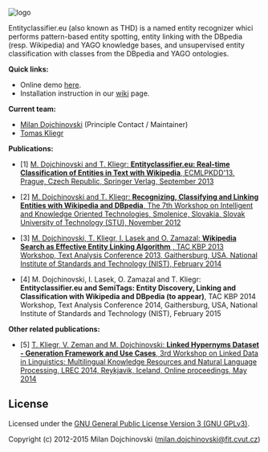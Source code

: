 ![logo](https://docs.google.com/drawings/d/1pSLyXRntuzlYuuBHwoUJwP8Zqcu9NgsQtuqT-hdbrlA/pub?w=611&amp;h=100)

Entityclassifier.eu (also known as THD) is a named entity recognizer whici performs pattern-based entity spotting, entity linking with the DBpedia (resp. Wikipedia) and YAGO knowledge bases, and unsupervised entity classification with classes from the DBpedia and YAGO ontologies.

**Quick links:**

- Online demo [here](http://entityclassifier.eu/thd/).
- Installation instruction in our [wiki](https://github.com/entityclassifier-eu/entityclassifier-rest/wiki) page.

**Current team:**

- [Milan Dojchinovski](mailto:milan.dojchinovski@fit.cvut.cz) (Principle Contact / Maintainer)
- [Tomas Kliegr](mailto:tomas.kliegr@vse.cz)

**Publications:**
* [1] [M. Dojchinovski and T. Kliegr: **Entityclassifier.eu: Real-time Classification of Entities in Text with Wikipedia**, ECMLPKDD'13, Prague, Czech Republic, Springer Verlag, September 2013](http://www.dojchinovski.mk/public/data/ECMLPKDD2013-DojchinovskiK.pdf)

* [2] [M. Dojchinovski and T. Kliegr: **Recognizing, Classifying and Linking Entities with Wikipedia and DBpedia**, The 7th Workshop on Intelligent and Knowledge Oriented Technologies, Smolenice, Slovakia, Slovak University of Technology (STU), November 2012](http://www.dojchinovski.mk/public/data/ECMLPKDD2013-DojchinovskiK.pdf)

* [3] [M. Dojchinovski, T. Kliegr, I. Lasek and O. Zamazal: **Wikipedia Search as Effective Entity Linking Algorithm** , TAC KBP 2013 Workshop, Text Analysis Conference 2013, Gaithersburg, USA, National Institute of Standards and Technology (NIST), February 2014](http://www.dojchinovski.mk/public/data/TAC2013-DojchinovskiKLZ.pdf)

* [4] M. Dojchinovski, I. Lasek, O. Zamazal and T. Kliegr: **Entityclassifier.eu and SemiTags: Entity Discovery, Linking and Classification with Wikipedia and DBpedia (to appear)**, TAC KBP 2014 Workshop, Text Analysis Conference 2014, Gaithersburg, USA, National Institute of Standards and Technology (NIST), February 2015

**Other related publications:**
* [5] [T. Kliegr, V. Zeman and M. Dojchinovski: **Linked Hypernyms Dataset - Generation Framework and Use Cases**, 3rd Workshop on Linked Data in Linguistics: Multilingual Knowledge Resources and Natural Language Processing, LREC 2014, Reykjavik, Iceland, Online proceedings, May 2014](http://www.dojchinovski.mk/public/data/LDL2014-KliegrZD.pdf)


License
------

Licensed under the [GNU General Public License Version 3 (GNU GPLv3)](http://www.gnu.org/licenses/gpl.html).

Copyright (c) 2012-2015 Milan Dojchinovski (<milan.dojchinovski@fit.cvut.cz>)
